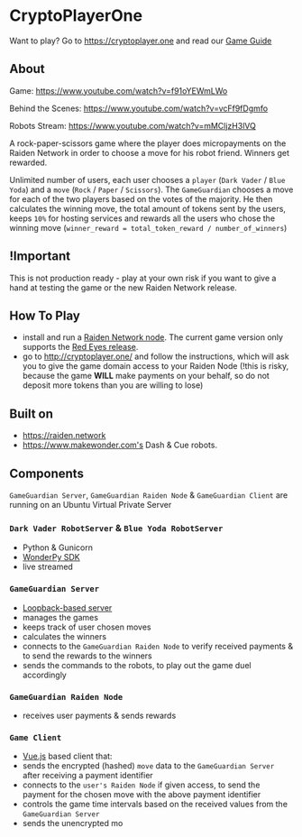# CryptoPlayerOne

Want to play? Go to https://cryptoplayer.one and read our [Game Guide](/HowToPlay.md)

## About

Game: https://www.youtube.com/watch?v=f91oYEWmLWo

Behind the Scenes: https://www.youtube.com/watch?v=vcFf9fDgmfo

Robots Stream: https://www.youtube.com/watch?v=mMCljzH3lVQ

A rock-paper-scissors game where the player does micropayments on the Raiden Network in order to choose a move for his robot friend.
Winners get rewarded.

Unlimited number of users, each user chooses a `player` (`Dark Vader` / `Blue Yoda`) and a `move` (`Rock` / `Paper` / `Scissors`). The `GameGuardian` chooses a move for each of the two players based on the votes of the majority. He then calculates the winning move, the total amount of tokens sent by the users, keeps `10%` for hosting services and rewards all the users who chose the winning move (`winner_reward = total_token_reward / number_of_winners`)

## !Important

This is not production ready - play at your own risk if you want to give a hand at testing the game or the new Raiden Network release.


## How To Play

- install and run a [Raiden Network node](https://raiden-network.readthedocs.io/en/stable/overview_and_guide.html). The current game version only supports the [Red Eyes release](https://github.com/raiden-network/raiden/releases/tag/v0.100.1).
- go to http://cryptoplayer.one/ and follow the instructions, which will ask you to give the game domain access to your Raiden Node (!this is risky, because the game **WILL** make payments on your behalf, so do not deposit more tokens than you are willing to lose)


## Built on

- https://raiden.network
- https://www.makewonder.com's Dash & Cue robots.

## Components

`GameGuardian Server`, `GameGuardian Raiden Node` & `GameGuardian Client` are running on an Ubuntu Virtual Private Server

### `Dark Vader RobotServer` & `Blue Yoda RobotServer`

- Python & Gunicorn
- [WonderPy SDK](https://github.com/playi/WonderPy)
- live streamed

### `GameGuardian Server`

- [Loopback-based server](https://github.com/strongloop/loopback-next)
- manages the games
- keeps track of user chosen moves
- calculates the winners
- connects to the `GameGuardian Raiden Node` to verify received payments & to send the rewards to the winners
- sends the commands to the robots, to play out the game duel accordingly

### `GameGuardian Raiden Node`

- receives user payments & sends rewards

### `Game Client`

- [Vue.js](https://vuejs.org) based client that:
- sends the encrypted (hashed) `move` data to the `GameGuardian Server` after receiving a payment identifier
- connects to the `user's Raiden Node` if given access, to send the payment for the chosen move with the above payment identifier
- controls the game time intervals based on the received values from the `GameGuardian Server`
- sends the unencrypted mo